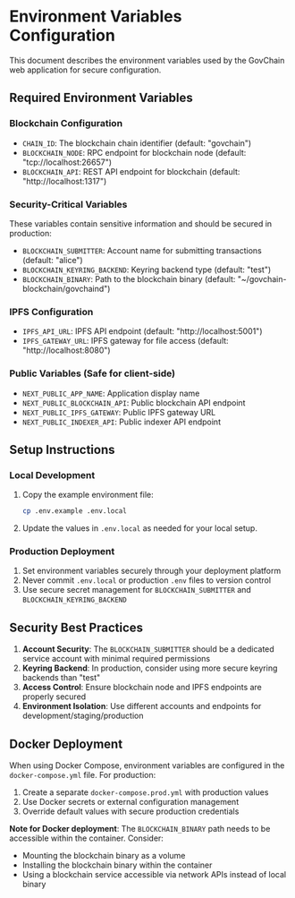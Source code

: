 # Environment Variables Configuration

This document describes the environment variables used by the GovChain web application for secure configuration.

## Required Environment Variables

### Blockchain Configuration
- `CHAIN_ID`: The blockchain chain identifier (default: "govchain")
- `BLOCKCHAIN_NODE`: RPC endpoint for blockchain node (default: "tcp://localhost:26657")
- `BLOCKCHAIN_API`: REST API endpoint for blockchain (default: "http://localhost:1317")

### Security-Critical Variables
These variables contain sensitive information and should be secured in production:

- `BLOCKCHAIN_SUBMITTER`: Account name for submitting transactions (default: "alice")
- `BLOCKCHAIN_KEYRING_BACKEND`: Keyring backend type (default: "test")
- `BLOCKCHAIN_BINARY`: Path to the blockchain binary (default: "~/govchain-blockchain/govchaind")

### IPFS Configuration
- `IPFS_API_URL`: IPFS API endpoint (default: "http://localhost:5001")
- `IPFS_GATEWAY_URL`: IPFS gateway for file access (default: "http://localhost:8080")

### Public Variables (Safe for client-side)
- `NEXT_PUBLIC_APP_NAME`: Application display name
- `NEXT_PUBLIC_BLOCKCHAIN_API`: Public blockchain API endpoint
- `NEXT_PUBLIC_IPFS_GATEWAY`: Public IPFS gateway URL
- `NEXT_PUBLIC_INDEXER_API`: Public indexer API endpoint

## Setup Instructions

### Local Development
1. Copy the example environment file:
   ```bash
   cp .env.example .env.local
   ```

2. Update the values in `.env.local` as needed for your local setup.

### Production Deployment
1. Set environment variables securely through your deployment platform
2. Never commit `.env.local` or production `.env` files to version control
3. Use secure secret management for `BLOCKCHAIN_SUBMITTER` and `BLOCKCHAIN_KEYRING_BACKEND`

## Security Best Practices

1. **Account Security**: The `BLOCKCHAIN_SUBMITTER` should be a dedicated service account with minimal required permissions
2. **Keyring Backend**: In production, consider using more secure keyring backends than "test"
3. **Access Control**: Ensure blockchain node and IPFS endpoints are properly secured
4. **Environment Isolation**: Use different accounts and endpoints for development/staging/production

## Docker Deployment

When using Docker Compose, environment variables are configured in the `docker-compose.yml` file. For production:

1. Create a separate `docker-compose.prod.yml` with production values
2. Use Docker secrets or external configuration management
3. Override default values with secure production credentials

**Note for Docker deployment**: The `BLOCKCHAIN_BINARY` path needs to be accessible within the container. Consider:
- Mounting the blockchain binary as a volume
- Installing the blockchain binary within the container
- Using a blockchain service accessible via network APIs instead of local binary